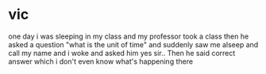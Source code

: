 # vic
one day i was sleeping in my class and my professor took a class then he asked a question "what is the unit of time" and suddenly saw me alseep and call my name and i woke and asked him yes sir.. Then he said correct answer which i don't even know what's happening there
